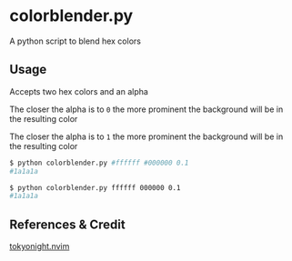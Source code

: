 # colorblender.py

A python script to blend hex colors

## Usage

Accepts two hex colors and an alpha

The closer the alpha is to `0` the more prominent the background will be in the resulting color 

The closer the alpha is to `1` the more prominent the background will be in the resulting color 

```sh
$ python colorblender.py #ffffff #000000 0.1
#1a1a1a
```

```sh
$ python colorblender.py ffffff 000000 0.1
#1a1a1a
```

## References & Credit

[tokyonight.nvim](https://github.com/folke/tokyonight.nvim)
